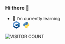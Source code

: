 ### Hi there 👋

<!--
**johnrcab/johnrcab** is a ✨ _special_ ✨ repository because its `README.md` (this file) appears on your GitHub profile.

Here are some ideas to get you started:

- 🔭 I’m currently working on ...
-->
- 🌱 I’m currently learning <div>
<img src="https://github.com/devicons/devicon/blob/master/icons/cplusplus/cplusplus-original.svg" title="C++" alt="C++" width="24" height="24"/>&nbsp;
<img src="https://github.com/devicons/devicon/blob/master/icons/python/python-original.svg" title="Python" alt="Python" width="24" height="24"/>&nbsp;
</div>
<!--
- 👯 I’m looking to collaborate on ...
- 🤔 I’m looking for help with ...
- 💬 Ask me about ...
- 📫 How to reach me: ...
- 😄 Pronouns: ...
- ⚡ Fun fact: ...
-->

![VISITOR COUNT](https://profile-counter.glitch.me/{johnrcab}/count.svg)
